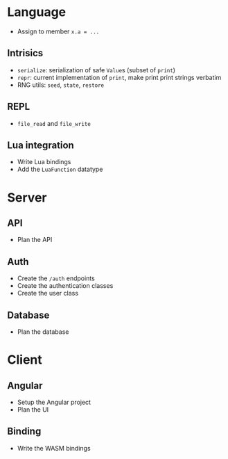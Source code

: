 # Language

- Assign to member `x.a = ...`

## Intrisics

- `serialize`: serialization of safe `Value`s (subset of `print`)
- `repr`: current implementation of `print`, make print print strings verbatim
- RNG utils: `seed`, `state`, `restore`

## REPL

- `file_read` and `file_write`

## Lua integration

- Write Lua bindings
- Add the `LuaFunction` datatype

# Server

## API

- Plan the API

## Auth

- Create the `/auth` endpoints
- Create the authentication classes
- Create the user class

## Database

- Plan the database

# Client

## Angular

- Setup the Angular project
- Plan the UI

## Binding

- Write the WASM bindings
